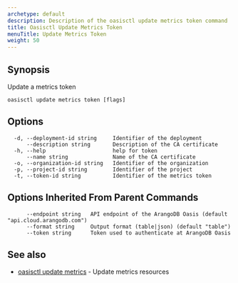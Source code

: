 ```yaml
---
archetype: default
description: Description of the oasisctl update metrics token command
title: Oasisctl Update Metrics Token
menuTitle: Update Metrics Token
weight: 50
---
```

## Synopsis
Update a metrics token

```
oasisctl update metrics token [flags]
```

## Options
```
  -d, --deployment-id string     Identifier of the deployment
      --description string       Description of the CA certificate
  -h, --help                     help for token
      --name string              Name of the CA certificate
  -o, --organization-id string   Identifier of the organization
  -p, --project-id string        Identifier of the project
  -t, --token-id string          Identifier of the metrics token
```

## Options Inherited From Parent Commands
```
      --endpoint string   API endpoint of the ArangoDB Oasis (default "api.cloud.arangodb.com")
      --format string     Output format (table|json) (default "table")
      --token string      Token used to authenticate at ArangoDB Oasis
```

## See also
* [oasisctl update metrics](update-metrics.md)	 - Update metrics resources

